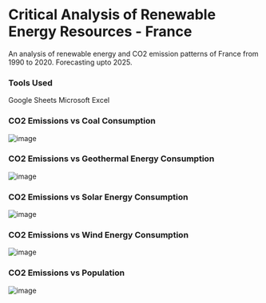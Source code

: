 # Critical Analysis of Renewable Energy Resources - France
An analysis of renewable energy and CO2 emission patterns of France from 1990 to 2020. Forecasting upto 2025.

### Tools Used
Google Sheets
Microsoft Excel

### CO2 Emissions vs Coal Consumption
![image](https://github.com/adityax21/France-RenewableEnergy/assets/84313238/9a672905-b43e-43b5-852d-c94dbc5f0e3e)


### CO2 Emissions vs Geothermal Energy Consumption
![image](https://github.com/adityax21/France-RenewableEnergy/assets/84313238/835a7875-57b8-4a63-9080-e0c49b20b1e4)


### CO2 Emissions vs Solar Energy Consumption
![image](https://github.com/adityax21/France-RenewableEnergy/assets/84313238/5786760a-7953-4fa3-a21f-e27251b392b7)


### CO2 Emissions vs Wind Energy Consumption
![image](https://github.com/adityax21/France-RenewableEnergy/assets/84313238/3deedcb9-d8c7-490d-a01d-ead1b792a510)


### CO2 Emissions vs Population
![image](https://github.com/adityax21/France-RenewableEnergy/assets/84313238/18e6d421-91a8-45e3-94e5-96d228039495)


